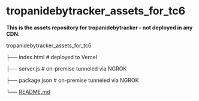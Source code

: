 # tropanidebytracker_assets_for_tc6
**This is the assets repository for tropanidebytracker - not deployed in any CDN.**

tropanidebytracker_assets_for_tc6

├── index.html       # deployed to Vercel

├── server.js        # on-premise tunneled via NGROK

├── package.json     # on-premise tunneled via NGROK

└── [README.md](https://github.com/aeronje/tropanidebytracker/blob/main/README.md)


